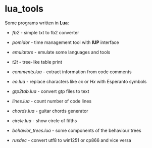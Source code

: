 # lua_tools
Some programs written in **Lua**:

* _fb2_ - simple txt to fb2 converter
* _pomidor_ - time management tool with **IUP** interface
* _emulators_ - emulate some languages and tools
* _t2t_ - tree-like table print

* _comments.lua_ - extract information from code comments
* _eo.lua_ - replace characters like _cx_ or _Hx_ with Esperanto symbols
* _gtp2tab.lua_ - convert gtp files to text
* _lines.lua_ - count number of code lines
* _chords.lua_ - guitar chords generator
* _circle.lua_ - show circle of fifths
* _behavior\_trees.lua_ - some components of the behaviour trees
* _rusdec_ - convert utf8 to win1251 or cp866 and vice versa
